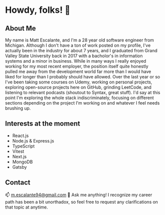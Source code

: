 # Howdy, folks! 👋

## About Me
My name is Matt Escalante, and I'm a 28 year old software engineer from Michigan. Although I don't have a ton of work posted on my profile, I've actually been in the industry for about 7 years, and I graduated from Grand Valley State University back in 2017 with a bacholor's in information systems and a minor in business. While in many ways I really enjoyed working for my most recent employer, the position itself quite honestly pulled me away from the development world far more than I would have liked for longer than I probably should have allowed. Over the last year or so I've been taking some courses on Udemy, working on personal projects, exploring open-source projects here on GitHub, grinding LeetCode, and listening to relevant podcasts (shoutout to Syntax, great stuff). I'd say at this point I'm exploring the whole stack indiscriminately, focusing on different sections depending on the project I'm working on and whatever I feel needs brushing up.

## Interests at the moment
- React.js
- Node.js & Express.js
- TypeScript
- Vitest
- Next.js
- MongoDB
- Gatsby

## Contact
📫 m.escalante94@gmail.com
💬 Ask me anything! I recognize my career path has been a bit unorthadox, so feel free to request any clarifications on that topic at anytime.
